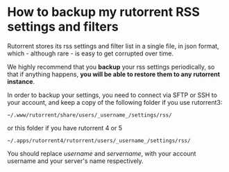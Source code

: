 # How to backup my rutorrent RSS settings and filters

Rutorrent stores its rss settings and filter list in a single file, in json format, which - although rare - is easy to get corrupted over time.

We highly recommend that you **backup** your rss settings periodically, so that if anything happens, **you will be able to restore them to any rutorrent instance**.

In order to backup your settings, you need to connect via SFTP or SSH to your account, and keep a copy of the following folder if you use rutorrent3:

```~/.www/rutorrent/share/users/_username_/settings/rss/```

or this folder if you have rutorrent 4 or 5

```~/.apps/rutorrent4/rutorrent/users/_username_/settings/rss/```

You should replace _username_ and _servername_, with your account username and your server's name respectively.